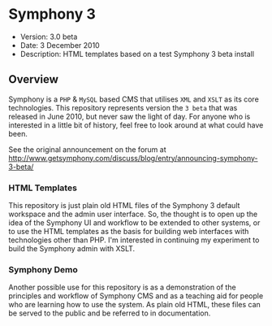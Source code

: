 # Symphony 3

- Version: 3.0 beta
- Date: 3 December 2010
- Description: HTML templates based on a test Symphony 3 beta install

## Overview

Symphony is a `PHP` & `MySQL` based CMS that utilises `XML` and `XSLT` as its core technologies. This repository represents version the `3 beta` that was released in June 2010, but never saw the light of day. For anyone who is interested in a little bit of history, feel free to look around at what could have been.

See the original announcement on the forum at <http://www.getsymphony.com/discuss/blog/entry/announcing-symphony-3-beta/>

### HTML Templates

This repository is just plain old HTML files of the Symphony 3 default workspace and the admin user interface. So, the thought is to open up the idea of the Symphony UI and workflow to be extended to other systems, or to use the HTML templates as the basis for building web interfaces with technologies other than PHP. I'm interested in continuing my experiment to build the Symphony admin with XSLT.

### Symphony Demo

Another possible use for this repository is as a demonstration of the principles and workflow of Symphony CMS and as a teaching aid for people who are learning how to use the system. As plain old HTML, these files can be served to the public and be referred to in documentation.